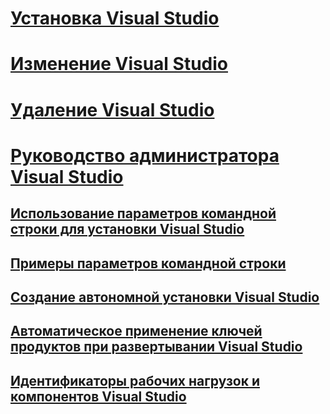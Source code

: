 # [Установка Visual Studio](install-visual-studio.md)
# [Изменение Visual Studio](modify-visual-studio.md)
# [Удаление Visual Studio](uninstall-visual-studio.md)
# [Руководство администратора Visual Studio](visual-studio-administrator-guide.md)
## [Использование параметров командной строки для установки Visual Studio](use-command-line-parameters-to-install-visual-studio.md)
## [Примеры параметров командной строки](command-line-parameter-examples.md)
## [Создание автономной установки Visual Studio](create-an-offline-installation-of-visual-studio.md)
## [Автоматическое применение ключей продуктов при развертывании Visual Studio](automatically-apply-product-keys-when-deploying-visual-studio.md)
## [Идентификаторы рабочих нагрузок и компонентов Visual Studio](workload-and-component-ids.md)
